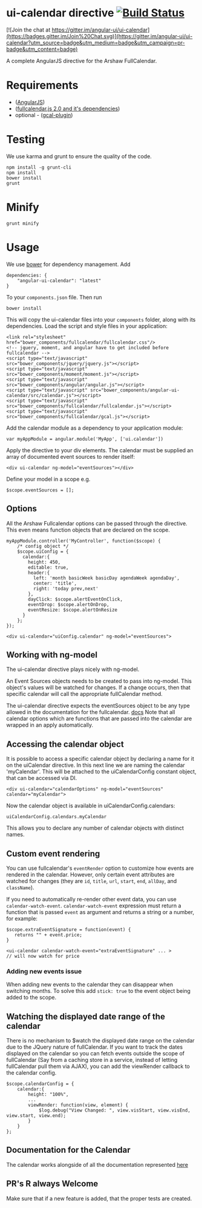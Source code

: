 # ui-calendar directive [![Build Status](https://travis-ci.org/angular-ui/ui-calendar.svg?branch=master)](https://travis-ci.org/angular-ui/ui-calendar)

[![Join the chat at https://gitter.im/angular-ui/ui-calendar](https://badges.gitter.im/Join%20Chat.svg)](https://gitter.im/angular-ui/ui-calendar?utm_source=badge&utm_medium=badge&utm_campaign=pr-badge&utm_content=badge)

A complete AngularJS directive for the Arshaw FullCalendar.

# Requirements
- ([AngularJS](http://code.angularjs.org/1.2.1/angular.js))
- ([fullcalendar.js 2.0 and it's dependencies](http://arshaw.com/fullcalendar/download/))
- optional - ([gcal-plugin](http://arshaw.com/js/fullcalendar-1.5.3/fullcalendar/gcal.js))

# Testing

We use karma and grunt to ensure the quality of the code.

    npm install -g grunt-cli
    npm install
    bower install
    grunt

# Minify

    grunt minify


# Usage

We use [bower](http://twitter.github.com/bower/) for dependency management.  Add

    dependencies: {
        "angular-ui-calendar": "latest"
    }

To your `components.json` file. Then run

    bower install

This will copy the ui-calendar files into your `components` folder, along with its dependencies. Load the script and style files in your application:

    <link rel="stylesheet" href="bower_components/fullcalendar/fullcalendar.css"/>
    <!-- jquery, moment, and angular have to get included before fullcalendar -->
    <script type="text/javascript" src="bower_components/jquery/jquery.js"></script>
    <script type="text/javascript" src="bower_components/moment/moment.js"></script>
    <script type="text/javascript" src="bower_components/angular/angular.js"></script>
    <script type="text/javascript" src="bower_components/angular-ui-calendar/src/calendar.js"></script>
    <script type="text/javascript" src="bower_components/fullcalendar/fullcalendar.js"></script>
    <script type="text/javascript" src="bower_components/fullcalendar/gcal.js"></script>

Add the calendar module as a dependency to your application module:

    var myAppModule = angular.module('MyApp', ['ui.calendar'])

Apply the directive to your div elements. The calendar must be supplied an array of documented event sources to render itself:

    <div ui-calendar ng-model="eventSources"></div>

Define your model in a scope e.g.

    $scope.eventSources = [];

## Options

All the Arshaw Fullcalendar options can be passed through the directive. This even means function objects that are declared on the scope.

    myAppModule.controller('MyController', function($scope) {
        /* config object */
        $scope.uiConfig = {
          calendar:{
            height: 450,
            editable: true,
            header:{
              left: 'month basicWeek basicDay agendaWeek agendaDay',
              center: 'title',
              right: 'today prev,next'
            },
            dayClick: $scope.alertEventOnClick,
            eventDrop: $scope.alertOnDrop,
            eventResize: $scope.alertOnResize
          }
        };
    });

    <div ui-calendar="uiConfig.calendar" ng-model="eventSources">

## Working with ng-model

The ui-calendar directive plays nicely with ng-model.

An Event Sources objects needs to be created to pass into ng-model. This object's values will be watched for changes. If a change occurs, then that specific calendar will call the appropriate fullCalendar method.

The ui-calendar directive expects the eventSources object to be any type allowed in the documentation for the fullcalendar. [docs](http://arshaw.com/fullcalendar/docs/event_data/Event_Source_Object/)
Note that all calendar options which are functions that are passed into the calendar are wrapped in an apply automatically.

## Accessing the calendar object

It is possible to access a specific calendar object by declaring a name for it on the uiCalendar directive. In this next line we are naming the calendar 'myCalendar'. This will be attached to the uiCalendarConfig constant object, that can be accessed via DI.

    <div ui-calendar="calendarOptions" ng-model="eventSources" calendar="myCalendar">

Now the calendar object is available in uiCalendarConfig.calendars:

    uiCalendarConfig.calendars.myCalendar

This allows you to declare any number of calendar objects with distinct names.

## Custom event rendering

You can use fullcalendar's `eventRender` option to customize how events are rendered in the calendar.
However, only certain event attributes are watched for changes (they are `id`, `title`, `url`, `start`, `end`, `allDay`, and `className`).

If you need to automatically re-render other event data, you can use `calendar-watch-event`.
`calendar-watch-event` expression must return a function that is passed `event` as argument and returns a string or a number, for example:

    $scope.extraEventSignature = function(event) {
       returns "" + event.price;
    }

    <ui-calendar calendar-watch-event="extraEventSignature" ... >
    // will now watch for price

### Adding new events issue

When adding new events to the calendar they can disappear when switching months. To solve this add `stick: true` to the event object being added to the scope. 

## Watching the displayed date range of the calendar

There is no mechanism to $watch the displayed date range on the calendar due to the JQuery nature of fullCalendar.  If you want
to track the dates displayed on the calendar so you can fetch events outside the scope of fullCalendar (Say from a caching store
in a service, instead of letting fullCalendar pull them via AJAX), you can add the viewRender callback to the calendar config.

    $scope.calendarConfig = {
        calendar:{
            height: "100%",
            ...
            viewRender: function(view, element) {
                $log.debug("View Changed: ", view.visStart, view.visEnd, view.start, view.end);
            }
        }
    };

## Documentation for the Calendar

The calendar works alongside of all the documentation represented [here](http://arshaw.com/fullcalendar/docs)

## PR's R always Welcome
Make sure that if a new feature is added, that the proper tests are created.
